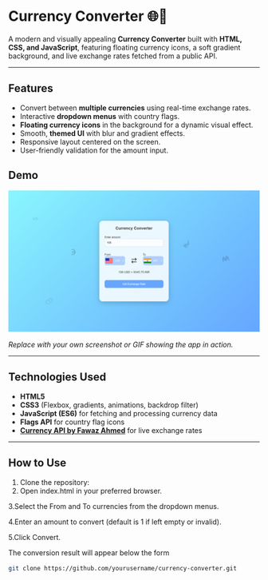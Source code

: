 # Currency Converter 🌐💸

A modern and visually appealing **Currency Converter** built with **HTML, CSS, and JavaScript**, featuring floating currency icons, a soft gradient background, and live exchange rates fetched from a public API.

---

## Features

- Convert between **multiple currencies** using real-time exchange rates.
- Interactive **dropdown menus** with country flags.
- **Floating currency icons** in the background for a dynamic visual effect.
- Smooth, **themed UI** with blur and gradient effects.
- Responsive layout centered on the screen.
- User-friendly validation for the amount input.


## Demo

![Demo Screenshot](./screenshot.png)
 
*Replace with your own screenshot or GIF showing the app in action.*

---

## Technologies Used

- **HTML5**
- **CSS3** (Flexbox, gradients, animations, backdrop filter)
- **JavaScript (ES6)** for fetching and processing currency data
- **Flags API** for country flag icons
- **[Currency API by Fawaz Ahmed](https://github.com/fawazahmed0/currency-api)** for live exchange rates

---

## How to Use

1. Clone the repository:
2. Open index.html in your preferred browser.

3.Select the From and To currencies from the dropdown menus.

4.Enter an amount to convert (default is 1 if left empty or invalid).

5.Click Convert.

The conversion result will appear below the form

```bash
git clone https://github.com/yourusername/currency-converter.git

